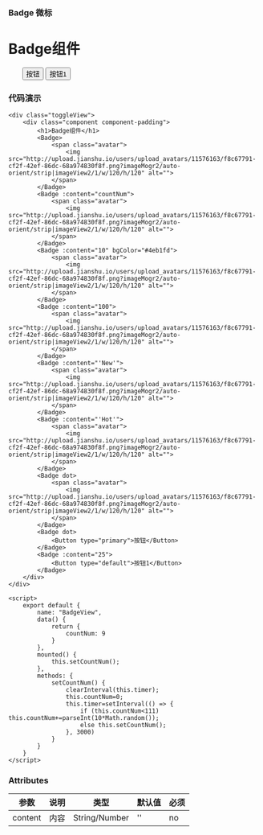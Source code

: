 ### Badge 微标

<div class="toggleView">
    <div class="component component-padding">
        <h1>Badge组件</h1>
        <Badge>
            <span class="avatar">
                <img src="http://upload.jianshu.io/users/upload_avatars/11576163/f8c67791-cf2f-42ef-86dc-68a974830f8f.png?imageMogr2/auto-orient/strip|imageView2/1/w/120/h/120" alt="">
            </span>
        </Badge>
        <Badge :content="countNum">
            <span class="avatar">
                <img src="http://upload.jianshu.io/users/upload_avatars/11576163/f8c67791-cf2f-42ef-86dc-68a974830f8f.png?imageMogr2/auto-orient/strip|imageView2/1/w/120/h/120" alt="">
            </span>
        </Badge>
        <Badge :content="10" bgColor="#4eb1fd">
            <span class="avatar">
                <img src="http://upload.jianshu.io/users/upload_avatars/11576163/f8c67791-cf2f-42ef-86dc-68a974830f8f.png?imageMogr2/auto-orient/strip|imageView2/1/w/120/h/120" alt="">
            </span>
        </Badge>
        <Badge :content="100">
            <span class="avatar">
                <img src="http://upload.jianshu.io/users/upload_avatars/11576163/f8c67791-cf2f-42ef-86dc-68a974830f8f.png?imageMogr2/auto-orient/strip|imageView2/1/w/120/h/120" alt="">
            </span>
        </Badge>
        <Badge :content="'New'">
            <span class="avatar">
                <img src="http://upload.jianshu.io/users/upload_avatars/11576163/f8c67791-cf2f-42ef-86dc-68a974830f8f.png?imageMogr2/auto-orient/strip|imageView2/1/w/120/h/120" alt="">
            </span>
        </Badge>
        <Badge :content="'Hot'">
            <span class="avatar">
                <img src="http://upload.jianshu.io/users/upload_avatars/11576163/f8c67791-cf2f-42ef-86dc-68a974830f8f.png?imageMogr2/auto-orient/strip|imageView2/1/w/120/h/120" alt="">
            </span>
        </Badge>
        <Badge dot>
            <span class="avatar">
                <img src="http://upload.jianshu.io/users/upload_avatars/11576163/f8c67791-cf2f-42ef-86dc-68a974830f8f.png?imageMogr2/auto-orient/strip|imageView2/1/w/120/h/120" alt="">
            </span>
        </Badge>
        <Badge dot>
            <Button type="primary">按钮</Button>
        </Badge>
        <Badge :content="25">
            <Button type="default">按钮1</Button>
        </Badge>
    </div>
</div>

<script>
    export default {
        name: "BadgeView",
        data() {
            return {
                countNum: 9
            }
        },
        mounted() {
            this.setCountNum();
        },
        methods: {
            setCountNum() {
                clearInterval(this.timer);
                this.countNum=0;
                this.timer=setInterval(() => {
                    if (this.countNum<111) this.countNum+=parseInt(10*Math.random());
                    else this.setCountNum();
                }, 3000)
            }
        }
    }
</script>

<style lang="stylus" scoped>

    .avatar
        display inline-block
        vertical-align middle
        img
            width 28px
            height @width

</style>

### 代码演示

```vue
<div class="toggleView">
    <div class="component component-padding">
        <h1>Badge组件</h1>
        <Badge>
            <span class="avatar">
                <img src="http://upload.jianshu.io/users/upload_avatars/11576163/f8c67791-cf2f-42ef-86dc-68a974830f8f.png?imageMogr2/auto-orient/strip|imageView2/1/w/120/h/120" alt="">
            </span>
        </Badge>
        <Badge :content="countNum">
            <span class="avatar">
                <img src="http://upload.jianshu.io/users/upload_avatars/11576163/f8c67791-cf2f-42ef-86dc-68a974830f8f.png?imageMogr2/auto-orient/strip|imageView2/1/w/120/h/120" alt="">
            </span>
        </Badge>
        <Badge :content="10" bgColor="#4eb1fd">
            <span class="avatar">
                <img src="http://upload.jianshu.io/users/upload_avatars/11576163/f8c67791-cf2f-42ef-86dc-68a974830f8f.png?imageMogr2/auto-orient/strip|imageView2/1/w/120/h/120" alt="">
            </span>
        </Badge>
        <Badge :content="100">
            <span class="avatar">
                <img src="http://upload.jianshu.io/users/upload_avatars/11576163/f8c67791-cf2f-42ef-86dc-68a974830f8f.png?imageMogr2/auto-orient/strip|imageView2/1/w/120/h/120" alt="">
            </span>
        </Badge>
        <Badge :content="'New'">
            <span class="avatar">
                <img src="http://upload.jianshu.io/users/upload_avatars/11576163/f8c67791-cf2f-42ef-86dc-68a974830f8f.png?imageMogr2/auto-orient/strip|imageView2/1/w/120/h/120" alt="">
            </span>
        </Badge>
        <Badge :content="'Hot'">
            <span class="avatar">
                <img src="http://upload.jianshu.io/users/upload_avatars/11576163/f8c67791-cf2f-42ef-86dc-68a974830f8f.png?imageMogr2/auto-orient/strip|imageView2/1/w/120/h/120" alt="">
            </span>
        </Badge>
        <Badge dot>
            <span class="avatar">
                <img src="http://upload.jianshu.io/users/upload_avatars/11576163/f8c67791-cf2f-42ef-86dc-68a974830f8f.png?imageMogr2/auto-orient/strip|imageView2/1/w/120/h/120" alt="">
            </span>
        </Badge>
        <Badge dot>
            <Button type="primary">按钮</Button>
        </Badge>
        <Badge :content="25">
            <Button type="default">按钮1</Button>
        </Badge>
    </div>
</div>

<script>
    export default {
        name: "BadgeView",
        data() {
            return {
                countNum: 9
            }
        },
        mounted() {
            this.setCountNum();
        },
        methods: {
            setCountNum() {
                clearInterval(this.timer);
                this.countNum=0;
                this.timer=setInterval(() => {
                    if (this.countNum<111) this.countNum+=parseInt(10*Math.random());
                    else this.setCountNum();
                }, 3000)
            }
        }
    }
</script>

```

### Attributes

| 参数     | 说明  | 类型    | 默认值  | 必须    |
| ------- | ---- | ------ | ------- | ------ |
| content    | 内容 | String/Number | '' | no     |
